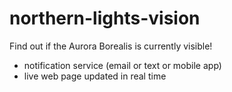 # northern-lights-vision

Find out if the Aurora Borealis is currently visible!

* notification service (email or text or mobile app)
* live web page updated in real time
